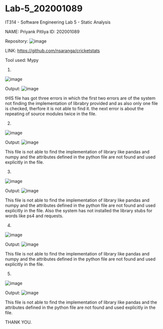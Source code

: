 # Lab-5_202001089


IT314 - Software Engineering
          Lab 5 - Static Analysis


NAME: Priyank Pitliya
ID: 202001089


Repository:
![image](https://user-images.githubusercontent.com/75687413/225265459-9cce0a90-8289-4beb-a94c-7169679eeb51.png)

LINK:
https://github.com/nsaranga/cricketstats

Tool used:
Mypy

1.
![image](https://user-images.githubusercontent.com/75687413/225266270-02ebd5ac-a240-4368-866d-b1b62658b3e0.png)

Output:
![image](https://user-images.githubusercontent.com/75687413/225266544-4373b994-37b5-446a-bc8b-21cdcefdb442.png)


tHIS file has got three errors in which the first two errors are of the system not finding the implementation of librabry provided and as also only one file is checked, therfore it is not able to find it. the next error is about the repeating of source modules twice in the file.

2.
![image](https://user-images.githubusercontent.com/75687413/225266943-5e8f5d78-f750-434e-9b25-82cda7f310eb.png)

Output:
![image](https://user-images.githubusercontent.com/75687413/225267098-35112583-2298-46a0-9c61-9cc1fc365fd5.png)


This file is not able to find the implementation of library like pandas and numpy and the attributes defined in the python file are not found and used explicitly in the file.

3.
![image](https://user-images.githubusercontent.com/75687413/225267493-1d7553a2-65c6-463a-9fd9-4b09fc2b6388.png)

Output:
![image](https://user-images.githubusercontent.com/75687413/225267703-5c9cd21d-5ec6-44d4-9532-76f65921f53e.png)

This file is not able to find the implementation of library like pandas and numpy and the attributes defined in the python file are not found and used explicitly in the file. Also the system has not installed the library stubs for words like ps4 and requests.

4.
![image](https://user-images.githubusercontent.com/75687413/225267802-d2cd2778-95cb-4bfe-8d4b-fb0d65f5ff93.png)

Output:
![image](https://user-images.githubusercontent.com/75687413/225267990-302b139f-7295-40e4-91f8-efad708b4cea.png)

This file is not able to find the implementation of library like pandas and numpy and the attributes defined in the python file are not found and used explicitly in the file.

5.
![image](https://user-images.githubusercontent.com/75687413/225268230-766417a6-b1ca-43af-b1bd-89eace9772c3.png)

Output:
![image](https://user-images.githubusercontent.com/75687413/225268848-9c285411-d078-4d1c-9da6-2f89affa2004.png)

This file is not able to find the implementation of library like pandas and the attributes defined in the python file are not found and used explicitly in the file.


THANK YOU.





